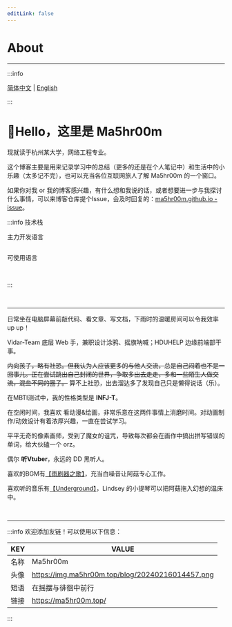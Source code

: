 ```yaml
---
editLink: false
---
```


# About

---

:::info

[简体中文](/about/) | [English](/about/index-en)

:::

# 👋Hello，这里是 Ma5hr00m<Badge type="warning" text="阿菇ze" /><Badge type="warning" text="世另菇" /><Badge type="warning" text="Shilingu" />


现就读于杭州某大学，网络工程专业。

这个博客主要是用来记录学习中的总结（更多的还是在个人笔记中）和生活中的小乐趣（太多记不完），也可以充当各位互联网旅人了解 Ma5hr00m 的一个窗口。

如果你对我 or 我的博客感兴趣，有什么想和我说的话，或者想要进一步与我探讨什么事情，可以来博客仓库提个Issue，会及时回复的：[ma5hr00m.github.io - issue](https://github.com/ma5hr00m/ma5hr00m.github.io/issues)。

:::info 技术栈

主力开发语言

<div style="display:flex;gap:10px;">
    <img src="https://img.shields.io/badge/Go-00ADD8?style=for-the-badge&logo=go&logoColor=white" alt="" />
    <img src="https://img.shields.io/badge/TypeScript-007ACC?style=for-the-badge&logo=typescript&logoColor=white" alt="" />
    <img src="https://img.shields.io/badge/Sass-CC6699?style=for-the-badge&logo=sass&logoColor=white" alt="" />
</div>

可使用语言

<div style="display:flex;gap:10px;">
    <img src="https://img.shields.io/badge/Python-3671A1?style=for-the-badge&logo=python&logoColor=white" alt="" />
    <img src="https://img.shields.io/badge/PHP-777BB4?style=for-the-badge&logo=php&logoColor=white" alt="" />
    <img src="https://img.shields.io/badge/Java-ED8B00?style=for-the-badge&logo=openjdk&logoColor=white" alt="" />
</div>

<br/>

:::

<br/>

---

日常坐在电脑屏幕前敲代码、看文章、写文档，下雨时的温暖房间可以令我效率 up up！<Badge type="tip" text="san++" />

Vidar-Team 底层 Web 手，兼职设计涂鸦、摇旗呐喊；HDUHELP 边缘前端部干事。

~~内向孩子，略有社恐。但我认为人应该更多的与他人交流，总是自己闷着也不是一回事儿。正在尝试跳出自己封闭的世界，争取多出去走走，多和一些陌生人做交流，混些不同的圈子。~~<Badge type="info" text="2023冬初" />
算不上社恐，出去溜达多了发现自己只是懒得说话（乐）。<Badge type="tip" text="2024春末" />

在MBTI测试中，我的性格类型是 **INFJ-T**。<Badge type="info" text="聊胜于无" />

在空闲时间，我喜欢 看动漫&绘画，非常乐意在这两件事情上消磨时间。对动画制作/动效设计有着浓厚兴趣，一直在尝试学习。<Badge type="tip" text="视觉是传递想法最好的方式" />

平平无奇的像素画师，受到了魔女的诅咒，导致每次都会在画作中搞出拼写错误的单词，给大伙磕一个 orz。<Badge type="info" text="vider还是vidra，这是一个问题" />

偶尔 **听Vtuber**，永远的 DD 黑听人。<Badge type="tip" text="声音和有趣的灵魂不可辜负" />

喜欢的BGM有[【雨刷器之歌】](https://www.bilibili.com/video/BV1ew411f7yP/?spm_id_from=333.337.search-card.all.click&vd_source=d77df35177e7fa05ef5f9e0b6ddf2180)<Badge type="tip" text="美月もも" />，充当白噪音让阿菇专心工作。

喜欢听的音乐有[【Underground】](https://www.youtube.com/watch?v=EJ09pSuA9hw)<Badge type="tip" text="Lindsey Stirling" />，Lindsey 的小提琴可以把阿菇拖入幻想的温床中。

<br/>

---

:::info 欢迎添加友链！可以使用以下信息：

| KEY   | VALUE |
| ----- | ------------------------------------------------ |
| 名称   | Ma5hr00m                                         |
| 头像   | https://img.ma5hr00m.top/blog/20240216014457.png |
| 短语   | 在摇摆与徘徊中前行                                  |
| 链接   | https://ma5hr00m.top/                            |

:::